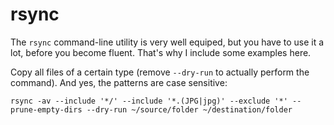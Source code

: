 rsync
=====

The `rsync` command-line utility is very well equiped, but you have to use it a lot, before you become fluent.
That's why I include some examples here.

Copy all files of a certain type (remove `--dry-run` to actually perform the command). And yes, the patterns are case sensitive:

    rsync -av --include '*/' --include '*.(JPG|jpg)' --exclude '*' --prune-empty-dirs --dry-run ~/source/folder ~/destination/folder
